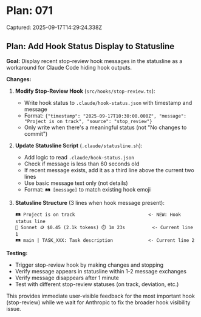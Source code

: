 # Plan: 071

Captured: 2025-09-17T14:29:24.338Z

## Plan: Add Hook Status Display to Statusline

**Goal:** Display recent stop-review hook messages in the statusline as a workaround for Claude Code hiding hook outputs.

**Changes:**

1. **Modify Stop-Review Hook** (`src/hooks/stop-review.ts`):
   - Write hook status to `.claude/hook-status.json` with timestamp and message
   - Format: `{"timestamp": "2025-09-17T10:30:00.000Z", "message": "Project is on track", "source": "stop_review"}`
   - Only write when there's a meaningful status (not "No changes to commit")

2. **Update Statusline Script** (`.claude/statusline.sh`):
   - Add logic to read `.claude/hook-status.json`
   - Check if message is less than 60 seconds old
   - If recent message exists, add it as a third line above the current two lines
   - Use basic message text only (not details)
   - Format: `🛤️ [message]` to match existing hook emoji

3. **Statusline Structure** (3 lines when hook message present):
   ```
   🛤️ Project is on track                           <- NEW: Hook status line
   🚅 Sonnet 🪙 $0.45 (2.1k tokens) ⏱️ 1m 23s          <- Current line 1  
   🛤️ main | TASK_XXX: Task description             <- Current line 2
   ```

**Testing:**
- Trigger stop-review hook by making changes and stopping
- Verify message appears in statusline within 1-2 message exchanges
- Verify message disappears after 1 minute
- Test with different stop-review statuses (on track, deviation, etc.)

This provides immediate user-visible feedback for the most important hook (stop-review) while we wait for Anthropic to fix the broader hook visibility issue.